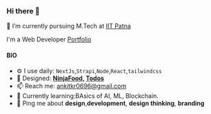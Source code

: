### Hi there 👋

<!--
**ankit0696/ankit0696** is a ✨ _special_ ✨ repository because its `README.md` (this file) appears on your GitHub profile.

Here are some ideas to get you started:

- 🔭 I’m currently working on ...
- 👯 I’m looking to collaborate on ...
- 🤔 I’m looking for help with ...
- 💬 Ask me about ...
- 📫 How to reach me: ...
- 😄 Pronouns: ...
- ⚡ Fun fact: ...
-->
🌱 I’m currently pursuing M.Tech at [IIT Patna](https://www.iitp.ac.in/)

I'm a Web Developer [Portfolio](https://ankitdev.netlify.app/)

#### BIO

- ⚙️ I use daily: `NextJs`,`Strapi`,`Node`,`React`,`tailwindcss`
- 💅 Designed: **[NinjaFood](https://ninjas-food.netlify.app/), [Todos](https://mini-pro.netlify.app/todos/)**
- 📫 Reach me: [ankitkr0696@gmail.com](ankitkr0696@gmail.com)
- 🌱 Currently learning:BAsics of AI, ML, Blockchain.
- 💬 Ping me about **design**,**development**, **design thinking**, **branding**
